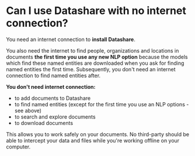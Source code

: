 # Can I use Datashare with no internet connection?

You need an internet connection to **install Datashare**.

You also need the internet to find people, organizations and locations in documents **the first time you use any new NLP option** because the models which find these named entities are downloaded when you ask for finding named entities the first time. Subsequently, you don't need an internet connection to find named entities after.

**You don't need internet connection:**

* to add documents to Datashare
* to find named entities (except for the first time you use an NLP options - see above)
* to search and explore documents
* to download documents

This allows you to work safely on your documents. No third-party should be able to intercept your data and files while you're working offline on your computer.
